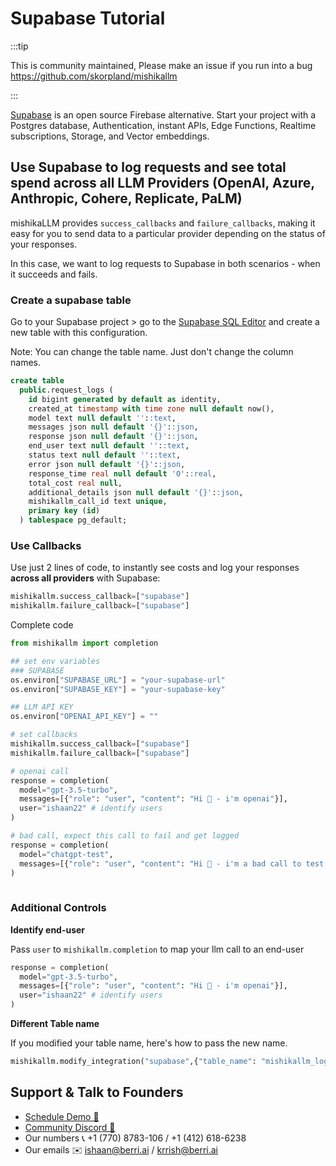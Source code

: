 # Supabase Tutorial 

:::tip

This is community maintained, Please make an issue if you run into a bug
https://github.com/skorpland/mishikallm

:::

[Supabase](https://supabase.com/) is an open source Firebase alternative.
Start your project with a Postgres database, Authentication, instant APIs, Edge Functions, Realtime subscriptions, Storage, and Vector embeddings.

## Use Supabase to log requests and see total spend across all LLM Providers (OpenAI, Azure, Anthropic, Cohere, Replicate, PaLM)
mishikaLLM provides `success_callbacks` and `failure_callbacks`, making it easy for you to send data to a particular provider depending on the status of your responses. 

In this case, we want to log requests to Supabase in both scenarios - when it succeeds and fails. 

### Create a supabase table 

Go to your Supabase project > go to the [Supabase SQL Editor](https://supabase.com/dashboard/projects) and create a new table with this configuration.

Note: You can change the table name. Just don't change the column names. 

```sql
create table
  public.request_logs (
    id bigint generated by default as identity,
    created_at timestamp with time zone null default now(),
    model text null default ''::text,
    messages json null default '{}'::json,
    response json null default '{}'::json,
    end_user text null default ''::text,
    status text null default ''::text,
    error json null default '{}'::json,
    response_time real null default '0'::real,
    total_cost real null,
    additional_details json null default '{}'::json,
    mishikallm_call_id text unique,
    primary key (id)
  ) tablespace pg_default;
```

### Use Callbacks 
Use just 2 lines of code, to instantly see costs and log your responses **across all providers** with Supabase: 

```python
mishikallm.success_callback=["supabase"]
mishikallm.failure_callback=["supabase"]
```

Complete code
```python
from mishikallm import completion

## set env variables
### SUPABASE
os.environ["SUPABASE_URL"] = "your-supabase-url" 
os.environ["SUPABASE_KEY"] = "your-supabase-key" 

## LLM API KEY
os.environ["OPENAI_API_KEY"] = ""

# set callbacks
mishikallm.success_callback=["supabase"]
mishikallm.failure_callback=["supabase"]

# openai call
response = completion(
  model="gpt-3.5-turbo", 
  messages=[{"role": "user", "content": "Hi 👋 - i'm openai"}],
  user="ishaan22" # identify users
) 

# bad call, expect this call to fail and get logged
response = completion(
  model="chatgpt-test", 
  messages=[{"role": "user", "content": "Hi 👋 - i'm a bad call to test error logging"}]
)
 
```

### Additional Controls 

**Identify end-user**

Pass `user` to `mishikallm.completion` to map your llm call to an end-user 

```python
response = completion(
  model="gpt-3.5-turbo", 
  messages=[{"role": "user", "content": "Hi 👋 - i'm openai"}],
  user="ishaan22" # identify users
) 
```

**Different Table name**

If you modified your table name, here's how to pass the new name.

```python 
mishikallm.modify_integration("supabase",{"table_name": "mishikallm_logs"})
```

## Support & Talk to Founders

- [Schedule Demo 👋](https://calendly.com/d/4mp-gd3-k5k/berriai-1-1-onboarding-mishikallm-hosted-version)
- [Community Discord 💭](https://discord.gg/wuPM9dRgDw)
- Our numbers 📞 +1 (770) 8783-106 / ‭+1 (412) 618-6238‬
- Our emails ✉️ ishaan@berri.ai / krrish@berri.ai
